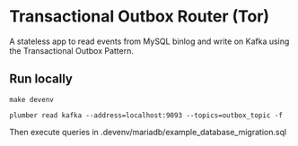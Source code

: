 # Transactional Outbox Router (Tor)

A stateless app to read events from MySQL binlog and write on Kafka using the Transactional Outbox Pattern.

## Run locally

```shell
make devenv

plumber read kafka --address=localhost:9093 --topics=outbox_topic -f
```

Then execute queries in .devenv/mariadb/example_database_migration.sql
